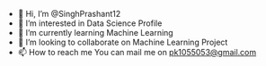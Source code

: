 - 👋 Hi, I’m @SinghPrashant12
- 👀 I’m interested in Data Science Profile
- 🌱 I’m currently learning Machine Learning
- 💞️ I’m looking to collaborate on Machine Learning Project
- 📫 How to reach me You can mail me on pk1055053@gmail.com

<!---
SinghPrashant12/SinghPrashant12 is a ✨ special ✨ repository because its `README.md` (this file) appears on your GitHub profile.
You can click the Preview link to take a look at your changes.
--->
